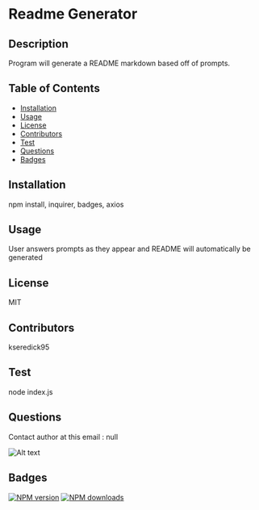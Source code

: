 
# Readme Generator

## Description
Program will generate a README markdown based off of prompts.

## Table of Contents
* [Installation](#installation)
* [Usage](#usage)
* [License](#license)
* [Contributors](#contributors)
* [Test](#test)
* [Questions](#questions)
* [Badges](#badges)

## Installation
npm install, inquirer, badges, axios

## Usage
User answers prompts as they appear and README will automatically be generated

## License
MIT

## Contributors
kseredick95

## Test
node index.js

## Questions
Contact author at this email : null

![Alt text](https://avatars1.githubusercontent.com/u/58563108?v=4)

## Badges
<span class="badge-npmversion"><a href="https://npmjs.org/package/badges" title="View this project on NPM"><img src="https://img.shields.io/npm/v/badges.svg" alt="NPM version" /></a></span>
<span class="badge-npmdownloads"><a href="https://npmjs.org/package/badges" title="View this project on NPM"><img src="https://img.shields.io/npm/dm/badges.svg" alt="NPM downloads" /></a></span>
